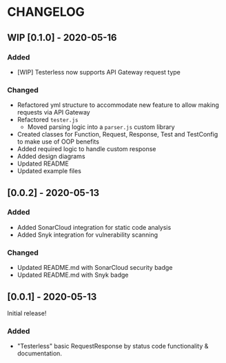 # CHANGELOG

## WIP [0.1.0] - 2020-05-16

### Added

- [WIP] Testerless now supports API Gateway request type

### Changed

- Refactored yml structure to accommodate new feature to allow making requests via API Gateway
- Refactored `tester.js`
  - Moved parsing logic into a `parser.js` custom library
- Created classes for Function, Request, Response, Test and TestConfig to make use of OOP benefits
- Added required logic to handle custom response
- Added design diagrams
- Updated README
- Updated example files

## [0.0.2] - 2020-05-13

### Added

- Added SonarCloud integration for static code analysis
- Added Snyk integration for vulnerability scanning

### Changed

- Updated README.md with SonarCloud security badge
- Updated README.md with Snyk badge

## [0.0.1] - 2020-05-13

Initial release!

### Added

- "Testerless" basic RequestResponse by status code functionality & documentation.
